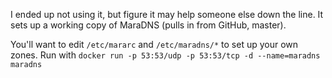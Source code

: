 I ended up not using it, but figure it may help someone else down the line.
It sets up a working copy of MaraDNS (pulls in from GitHub, master).

You'll want to edit `/etc/mararc` and `/etc/maradns/*` to set up your own zones. 
Run with `docker run -p 53:53/udp -p 53:53/tcp -d --name=maradns maradns`
